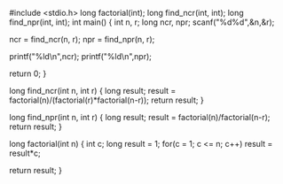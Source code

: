 #include <stdio.h>
long factorial(int);
long find_ncr(int, int);
long find_npr(int, int);
int main()
{
   int n, r;
   long ncr, npr;
   scanf("%d%d",&n,&r);
 
   ncr = find_ncr(n, r);
   npr = find_npr(n, r);
 
   printf("%ld\n",ncr);
   printf("%ld\n",npr);
 
   return 0;
}
 
long find_ncr(int n, int r)
{
   long result;
   result = factorial(n)/(factorial(r)*factorial(n-r));
   return result;
}
 
long find_npr(int n, int r)
{
   long result;
   result = factorial(n)/factorial(n-r);
   return result;
} 
 
long factorial(int n) 
{
   int c;
   long result = 1;
   for(c = 1; c <= n; c++)
      result = result*c;
 
   return result;
}
